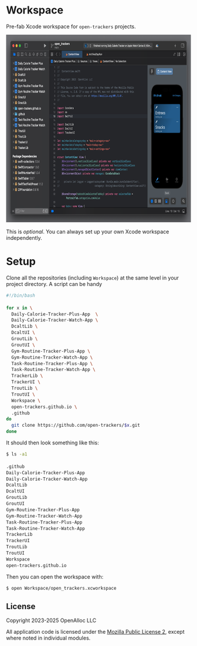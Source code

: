 # Workspace

Pre-fab Xcode workspace for `open-trackers` projects.

<img src="https://github.com/open-trackers/Workspace/blob/main/Images/xcode.png" width="800" height="512"/>

This is _optional_. You can always set up your own Xcode workspace
independently.

# Setup

Clone all the repositories (including `Workspace`) at the same level in
your project directory.  A script can be handy

```bash
#!/bin/bash

for x in \
  Daily-Calorie-Tracker-Plus-App  \
  Daily-Calorie-Tracker-Watch-App \
  DcaltLib \
  DcaltUI \
  GroutLib \
  GroutUI \
  Gym-Routine-Tracker-Plus-App \
  Gym-Routine-Tracker-Watch-App \
  Task-Routine-Tracker-Plus-App \
  Task-Routine-Tracker-Watch-App \
  TrackerLib \
  TrackerUI \
  TroutLib \
  TroutUI \
  Workspace \
  open-trackers.github.io \
  .github
do
  git clone https://github.com/open-trackers/$x.git
done
```

It should then look something like this:

```bash
$ ls -a1

.github
Daily-Calorie-Tracker-Plus-App
Daily-Calorie-Tracker-Watch-App
DcaltLib
DcaltUI
GroutLib
GroutUI
Gym-Routine-Tracker-Plus-App
Gym-Routine-Tracker-Watch-App
Task-Routine-Tracker-Plus-App
Task-Routine-Tracker-Watch-App
TrackerLib
TrackerUI
TroutLib
TroutUI
Workspace
open-trackers.github.io
```

Then you can open the workspace with: 

```bash
$ open Workspace/open_trackers.xcworkspace
```

## License

Copyright 2023-2025 OpenAlloc LLC

All application code is licensed under the [Mozilla Public License 2](https://www.mozilla.org/en-US/MPL/2.0/), except where noted in individual modules.
